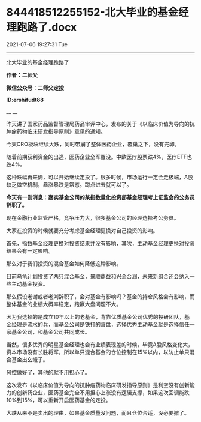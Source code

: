 # 844418512255152-北大毕业的基金经理跑路了.docx

2021-07-06 19:27:31 Tue

----

北大毕业的基金经理跑路了

__作者：二师父__

__微信公众号：二师父定投__

__ID:ershifudt88__

__ __

昨天讲了国家药品监督管理局药品审评中心，发布的关于《以临床价值为导向的抗肿瘤药物临床研发指导原则》意见的通知。

今天CRO板块继续大跌，同时带崩了整体医药企业，覆巢之下，没有完卵。

随着前期获利资金的出逃，医药企业全军覆没。中欧医疗股票跌4%，医疗ETF也跌4%。

这种跌幅再来俩，可以开始继续定投了。很多时候，市场运行一定会走极端，A股缺乏做空机制，暴涨暴跌是常态。蹲点进去就可以了。

__今天有一则消息：嘉实基金公司的某指数量化投资部基金经理考上证监会的公务员辞职了。__

现在金融行业监管严格，竞争压力大，很多基金公司的经理选择考公务员。

大家在投资的时候就要充分考虑基金经理更换对自己投资的影响。

首先，指数基金经理更换对投资结果并没有影响，其次，主动基金经理更换对投资结果会有一定影响。

那么对于我们投资的混合基金如何降低这种影响。

目前乌龟计划投资了两只混合基金，景顺鼎益和兴全合润，未来新组合还会纳入一些主动基金投资。

那么假设老谢或者老刘辞职了，会对基金有影响吗？基金的持仓风格会有影响，而整体基金的业绩大概率稳定，跑赢大盘问题不大。

因为我选择的是成立10年以上的老基金，背靠优质基金公司优秀的投研团队，基金经理是流水的兵，而基金公司是铁打的营盘，选择优秀主动基金就是选择信任一家基金公司，和基金公司共同成长。

当然，很多优秀的明星基金经理也会有业绩表现差的时候，毕竟A股风格变化大，资本市场没有长胜将军，所以单只混合基金的仓位控制在15%以内，以防止单只混合基金出幺蛾子。

风控做好了，其他的就不用担心了。

这次发布《以临床价值为导向的抗肿瘤药物临床研发指导原则》是利空没有创新能力的创新药企业，医药基金完全不用担心上涨没有逻辑支撑，如果这次回调能跌10%到15%，可以重新开启医药基金的定投。

大跌从来不是卖出的理由，如果基金质量没问题，而且仓位合适，没必要撤了。

